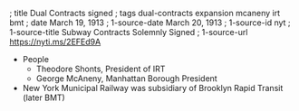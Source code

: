 ; title Dual Contracts signed
; tags dual-contracts expansion mcaneny irt bmt
; date March 19, 1913
; 1-source-date March 20, 1913
; 1-source-id nyt
; 1-source-title Subway Contracts Solemnly Signed
; 1-source-url https://nyti.ms/2EFEd9A

- People
  - Theodore Shonts, President of IRT
  - George McAneny, Manhattan Borough President
- New York Municipal Railway was subsidiary of Brooklyn Rapid Transit (later BMT)
